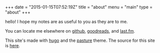 +++
date = "2015-01-15T07:52:19Z"
title = "about"
menu = "main"
type = "about"
+++

hello!  I hope my notes are as useful to you as they are to me.

You can locate me elsewhere on
[github](https://github.com/yosemitebandit),
[goodreads](https://www.goodreads.com/user/show/5207178-matt-ball),
and [last.fm](http://www.last.fm/user/post_haste).

This site's made with [hugo](http://hugo.spf13.com)
and the [pasture](https://github.com/yosemitebandit/pasture) theme.
The source for this site is [here](https://github.com/yosemitebandit/vebsite).
